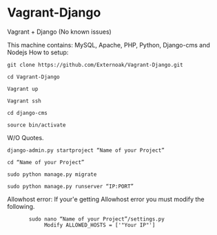 # Vagrant-Django
Vagrant + Django (No known issues)

This machine contains: MySQL, Apache, PHP, Python, Django-cms and Nodejs
How to setup:

    git clone https://github.com/Externoak/Vagrant-Django.git

    cd Vagrant-Django

    Vagrant up

    Vagrant ssh

    cd django-cms

    source bin/activate

W/O Quotes.

    django-admin.py startproject “Name of your Project”

    cd “Name of your Project”
    
    sudo python manage.py migrate
    
    sudo python manage.py runserver “IP:PORT”

Allowhost error:
    If your'e getting Allowhost error you must modify the following.
          
           sudo nano “Name of your Project”/settings.py
                Modify ALLOWED_HOSTS = ['"Your IP"']
